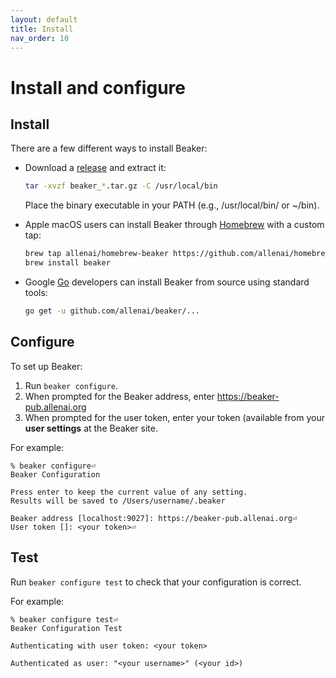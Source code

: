 ```yaml
---
layout: default
title: Install
nav_order: 10
---
```


# Install and configure

## Install

There are a few different ways to install Beaker:

- Download a
[release](https://github.com/allenai/beaker/releases) and extract it:

    ```bash
    tar -xvzf beaker_*.tar.gz -C /usr/local/bin
    ```
    
    Place the binary executable in your PATH (e.g., /usr/local/bin/ or ~/bin).

- Apple macOS users can install Beaker through [Homebrew](https://brew.sh/) with a custom tap:

    ```bash
    brew tap allenai/homebrew-beaker https://github.com/allenai/homebrew-beaker.git
    brew install beaker
    ```

- Google [Go](https://golang.org/) developers can install Beaker from source using standard tools:

    ```bash
    go get -u github.com/allenai/beaker/...
    ```
## Configure

To set up Beaker:

1. Run `beaker configure`.
2. When prompted for the Beaker address, enter https://beaker-pub.allenai.org
3. When prompted for the user token, enter your token (available from your **user settings** at the Beaker site.

For example:

```
% beaker configure⏎
Beaker Configuration

Press enter to keep the current value of any setting.
Results will be saved to /Users/username/.beaker

Beaker address [localhost:9027]: https://beaker-pub.allenai.org⏎
User token []: <your token>⏎
```

## Test
Run `beaker configure test` to check that your configuration is correct.

For example:

```
% beaker configure test⏎
Beaker Configuration Test

Authenticating with user token: <your token>

Authenticated as user: "<your username>" (<your id>)
```



